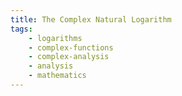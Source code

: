 ```yaml
---
title: The Complex Natural Logarithm
tags:
    - logarithms
    - complex-functions
    - complex-analysis
    - analysis
    - mathematics
---
```


